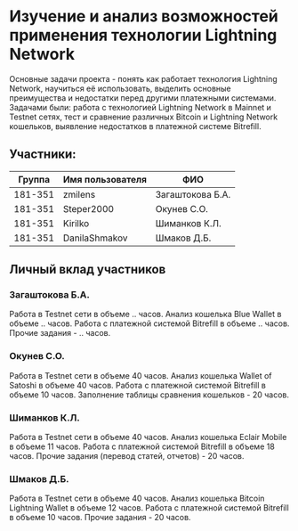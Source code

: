 # Изучение и анализ возможностей применения технологии Lightning Network
Основные задачи проекта - понять как работает технология Lightning Network, научиться её использовать, выделить основные преимущества и недостатки перед другими платежными системами. <br>
Задачами были: работа с технологией Lightning Network в Mainnet и Testnet сетях, тест и сравнение различных Bitcoin и Lightning Network кошельков, выявление недостатков в платежной системе Bitrefill.
## Участники:

  | Группа  | Имя пользователя | ФИО              |
  |---------|------------------|------------------|
  | 181-351 | zmilens          | Загаштокова Б.А. |
  | 181-351 | Steper2000       | Окунев С.О.      |
  | 181-351 | Kirilko          | Шиманков К.Л.    |
  | 181-351 | DanilaShmakov    | Шмаков Д.Б.      |

## Личный вклад участников
### Загаштокова Б.А.
Работа в Testnet сети в объеме .. часов. Анализ кошелька Blue Wallet в объеме .. часов. Работа с платежной системой Bitrefill в объеме .. часов. Прочие задания - .. часов.
### Окунев С.О.
Работа в Testnet сети в объеме 40 часов. Анализ кошелька Wallet of Satoshi в объеме 40 часов. Работа с платежной системой Bitrefill в объеме 10 часов. Заполнение таблицы сравнения кошельков - 20 часов.
### Шиманков К.Л.
Работа в Testnet сети в объеме 40 часов. Анализ кошелька Eclair Mobile в объеме 11 часов. Работа с платежной системой Bitrefill в объеме 18 часов. Прочие задания (перевод статей, отчетов) - 20 часов.
### Шмаков Д.Б.
Работа в Testnet сети в объеме 40 часов. Анализ кошелька Bitcoin Lightning Wallet в объеме 12 часов. Работа с платежной системой Bitrefill в объеме 10 часов. Прочие задания - 20 часов.
